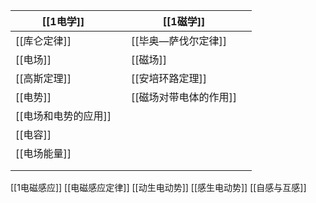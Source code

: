 
| [[1电学]] |  | [[1磁学]] |  |
| ---- | ---- | ---- | ---- |
| [[库仑定律]] |  | [[毕奥—萨伐尔定律]] |  |
| [[电场]] |  | [[磁场]] |  |
| [[高斯定理]] |  | [[安培环路定理]] |  |
| [[电势]] |  | [[磁场对带电体的作用]] |  |
| [[电场和电势的应用]] |  |  |  |
| [[电容]] |  |  |  |
| [[电场能量]] |  |  |  |
|  |  |  |  |
|  |  |  |  |


[[1电磁感应]]
[[电磁感应定律]]
[[动生电动势]]
[[感生电动势]]
[[自感与互感]]